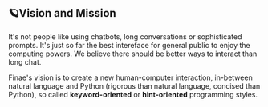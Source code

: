 
## 🪐Vision and Mission

It's not people like using chatbots, long conversations or sophisticated prompts. It's just so far the best intereface for general public to enjoy the computing powers. We believe there should be better ways to interact than long chat.

Finae's vision is to create a new human-computer interaction, in-between natural language and Python (rigorous than natural language, concised than Python), so called **keyword-oriented** or **hint-oriented** programming styles.
